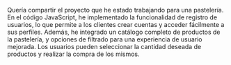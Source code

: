 Quería compartir el proyecto que he estado trabajando para una pastelería. En el código JavaScript, he implementado la funcionalidad de registro de usuarios, lo que permite a los clientes crear cuentas y acceder fácilmente a sus perfiles.
Además, he integrado un catálogo completo de productos de la pastelería, y opciones de filtrado para una experiencia de usuario mejorada. Los usuarios pueden seleccionar la cantidad deseada de productos y realizar la compra de los mismos.
